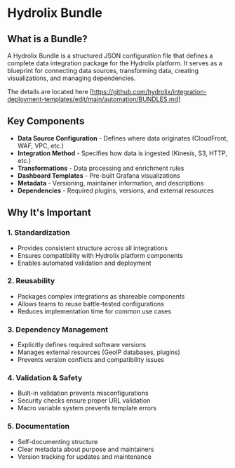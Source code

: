 # Hydrolix Bundle

## What is a Bundle?

A Hydrolix Bundle is a structured JSON configuration file that defines a complete data integration package for the Hydrolix platform.
It serves as a blueprint for connecting data sources, transforming data, creating visualizations, and managing dependencies.

The details are located here [https://github.com/hydrolix/integration-deployment-templates/edit/main/automation/BUNDLES.md]

## Key Components

- **Data Source Configuration** - Defines where data originates (CloudFront, WAF, VPC, etc.)
- **Integration Method** - Specifies how data is ingested (Kinesis, S3, HTTP, etc.)
- **Transformations** - Data processing and enrichment rules
- **Dashboard Templates** - Pre-built Grafana visualizations
- **Metadata** - Versioning, maintainer information, and descriptions
- **Dependencies** - Required plugins, versions, and external resources

## Why It's Important

### 1. **Standardization**
- Provides consistent structure across all integrations
- Ensures compatibility with Hydrolix platform components
- Enables automated validation and deployment

### 2. **Reusability** 
- Packages complex integrations as shareable components
- Allows teams to reuse battle-tested configurations
- Reduces implementation time for common use cases

### 3. **Dependency Management**
- Explicitly defines required software versions
- Manages external resources (GeoIP databases, plugins)
- Prevents version conflicts and compatibility issues

### 4. **Validation & Safety**
- Built-in validation prevents misconfigurations
- Security checks ensure proper URL validation
- Macro variable system prevents template errors

### 5. **Documentation**
- Self-documenting structure
- Clear metadata about purpose and maintainers
- Version tracking for updates and maintenance


